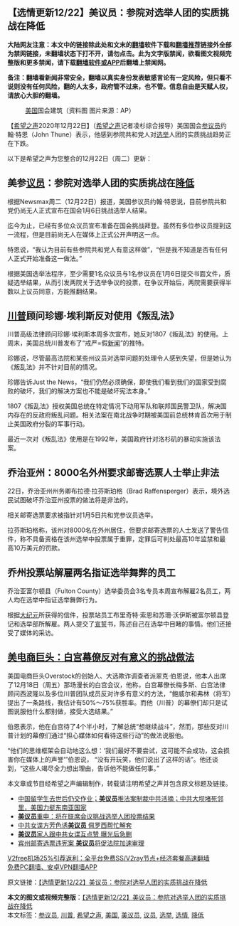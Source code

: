 <h2>【选情更新12/22】美议员：参院对选举人团的实质挑战在降低</h2> <p class="notice"><b>大陆网友注意：本文中的链接除此处和文末的<a href="https://github.com/bannedbook/fanqiang" >翻墙</a>软件下载和<a href="https://github.com/killgcd/justmysocks/blob/master/README.md">翻墙推荐</a>链接外全部为禁网链接，未翻墙状态下打不开，请勿点击。此为文字版禁闻，欲看图文视频完整版和更多禁闻，请下载<a href="https://github.com/bannedbook/fanqiang">翻墙软件或APP</a>后翻墙上禁闻网。</p><p>备注：翻墙看新闻非常安全，翻墙以真实身份发表敏感言论有一定风险，但只看不说则没有任何风险，翻的人太多，政府管不过来，也不管。信息自由是天赋人权，请放心大胆的翻墙。</b></p>  <div class="entry"> <figure><figcaption><a href="https://www.bannedbook.org/bnews/tag/%e7%be%8e%e5%9b%bd/" class="st_tag internal_tag" rel="tag" title="标签 美国 下的日志">美国</a>国会建筑（资料图 图片来源：AP）</figcaption></figure> <p>【<span class='wp_keywordlink_affiliate'><a href="https://www.soundofhope.org" title="希望之声" target="_blank">希望之声</a></span>2020年12月22日】（<a href="https://www.bannedbook.org/bnews/tag/%e5%b8%8c%e6%9c%9b%e4%b9%8b%e5%a3%b0/" class="st_tag internal_tag" rel="tag" title="标签 希望之声 下的日志">希望之声</a>记者凌杉综合报导）美国国会<a href="https://www.bannedbook.org/bnews/tag/%e5%8f%82%e8%ae%ae%e5%91%98/" class="st_tag internal_tag" rel="tag" title="标签 参议员 下的日志">参议员</a>约翰·特恩（John Thune）表示，他感到参院共和党人对<a href="https://www.bannedbook.org/bnews/tag/%e9%80%89%e4%b8%be/" class="st_tag internal_tag" rel="tag" title="标签 选举 下的日志">选举</a>人团的实质挑战趋势正在下跌。</p> <p>以下是希望之声为您整合的12月22日（周二）更新：</p> <h2>美参<a href="https://www.bannedbook.org/bnews/tag/%e8%ae%ae%e5%91%98/" class="st_tag internal_tag" rel="tag" title="标签 议员 下的日志">议员</a>：参院对选举人团的实质挑战在<a href="https://www.bannedbook.org/bnews/tag/%E9%99%8D%E4%BD%8E/" class="st_tag internal_tag" rel="tag" title="标签 降低 下的日志">降低</a></h2> <p>根据Newsmax周二（12月22日）报道，美国参议员约翰·特恩说，目前参院共和党仍尚无人正式宣布在国会1月6日挑战选举人结果。</p> <p>迄今为止，已经有多位众议员宣布准备在国会挑战拜登。虽然有多位参议员提到这一流程，但是目前尚无人在媒体上正式公开声明这一点。</p> <p>特恩说，“我认为目前有些参院共和党人有意这样做”，“但是我不知道是否有任何人正式开始准备这一做法。”</p>  <p>根据美国选举法程序，至少需要1名众议员与1名参议员在1月6日提交书面文件，质疑选举结果，从而引发两院关于选举争议的投票，在争议开始后，两院需要获得半数以上议员同意，方能推翻结果。</p> <h2><a href="https://www.bannedbook.org/bnews/tag/%e5%b7%9d%e6%99%ae/" class="st_tag internal_tag" rel="tag" title="标签 川普 下的日志">川普</a>顾问珍娜·埃利斯反对使用《叛乱法》</h2> <p>川普高级法律顾问珍娜·埃利斯本周多次宣布，她反对1807《叛乱法》的使用。上周末，美国总统川普发布了“戒严=假<span class='wp_keywordlink_affiliate'><a href="https://www.bannedbook.org/" title="新闻">新闻</a></span>”的推特。</p> <p>珍娜说，尽管最高法院和某些州议员对选举问题的处理令人感到失望，但是她认为《叛乱法》并不针对目前的情况。</p> <p>珍娜告诉Just the News，“我们仍然必须确保，即使我们看到我们的国家受到腐败的破坏，我们的解决方案也不能是破坏宪法本身。”</p> <p>1807《叛乱法》授权美国总统在特定情况下动用军队和联邦国民警卫队，解决国内存在的反政府叛乱问题。相关法案在南北战争时期被美国前总统林肯首次用于制止美国政府分裂的军事行动。</p>  <p>最近一次对《叛乱法》使用是在1992年，美国政府针对洛杉矶的暴动实施该法案。</p> <h2>乔治亚州：8000名外州要求邮寄选票人士举止非法</h2> <p>22日，乔治亚州州务卿布拉德‧拉芬斯珀格（Brad Raffensperger）表示，境外选民试图破坏乔治亚州投票的做法将是非法的。</p> <p>相关邮寄选票要求被指针对1月5日共和党参议员选举。</p> <p>拉芬斯珀格称，该州对8000名在外州居住，但要求邮寄选票的人士发送了警告信件，称不具备资格在该州选举中投票属于重罪，定罪后可判处最高10年监禁和最高10万美元的罚款。</p> <h2>乔州投票站解雇两名指证选举舞弊的员工</h2> <p>乔治亚富尔顿县（Fulton County）选举委员会3名专员本周宣布解雇2名员工，两人均在选举中指证选举舞弊行为。</p>  <p>根据<span class='wp_keywordlink_affiliate'><a href="http://www.epochtimes.com/" title="大纪元" target="_blank">大纪元</a></span>所获得的信件，投票站员工布里奇特‧索恩和苏珊‧沃伊斯被富尔顿县登记和选举部所解雇。两人提交了<span class='wp_keywordlink'><a href="https://www.bannedbook.org/forum5/topic17.html" title="宣誓与预言" target="_blank">宣誓</a></span>书，陈述自己在选举中目睹的事情。他们还接受了媒体的采访。</p> <h2><a href="https://www.soundofhope.org/post/455860">美电商巨头：白宫幕僚反对有意义的挑战做法</a></h2> <p>美国电商巨头Overstock的创始人、大选欺诈调查者派翠克·伯恩说，他本人出席了12月18日（周五）那场漫长的白宫会议，他称，白宫幕僚长梅多斯、白宫法律顾问西波隆以及多位川普团队成员反对许多有意义的方法，“鲍威尔和弗林（将军）提出了一条路线，我估计有50%～75%获胜率。而他（川普）的幕僚们却只是试图说服他什么都别做，接受大选结果。”</p> <p>伯恩表示，他在白宫待了4个半小时，了解总统“想继续战斗”，然而，那些反对川普计划的幕僚们通过“担心媒体如何看待这些行动”的做法说服他。</p> <p>“他们的思维框架会自动地这么想：‘我们最好不要尝试，这可能不会成功，这会损害你在媒体上的声誉’”伯恩说， “没有开玩笑，他们说出了这样的话”。他还谈到，“这些人竭尽全力想出理由，告诉他不能做任何事。”</p> <p>本文章或节目经希望之声编辑制作，转载请注明希望之声并包含原文标题及链接。</p>  <ul class='op-related-articles' title='相关阅读'> <li><a href='https://www.bannedbook.org/bnews/bannedvideo/20201218/1450218.html' target='_blank'>中国留学生去世后仍交作业；<b>美议员</b>推法案制裁中共活摘；中共大坝堵死邻里，美国力挺东南亚国家</a></li> <li><a href='https://www.bannedbook.org/bnews/comments/20201215/1447840.html' target='_blank'><b>美议员</b>重申：将在联席会议挑战选举人团投票结果</a></li> <li><a href='https://www.bannedbook.org/bnews/ccpdope/20201213/1446707.html' target='_blank'>中共女谍方芳色诱<b>美议员</b> 佩罗西帮忙解套</a></li> <li><a href='https://www.bannedbook.org/bnews/taiwannews/20201212/1446186.html' target='_blank'><b>美议员</b>家人跟中共女谍互点赞 曝光后急删</a></li> <li><a href='https://www.bannedbook.org/bnews/cnnews/20201211/1445825.html' target='_blank'>宾州邮寄选票违宪案 <b>美议员</b>将促法院加速审理</a></li> </ul> <p class="texttj"> <a href="https://github.com/bannedbook/fanqiang/wiki/V2ray%E6%9C%BA%E5%9C%BA" target="_blank">V2free机场25%引荐返利：全平台免费SS/V2ray节点+经济套餐高速翻墙</a><br/> <a href="https://github.com/bannedbook/fanqiang/wiki/%E7%A6%81%E9%97%BB%E7%BD%91%E5%AE%89%E5%8D%93%E7%BF%BB%E5%A2%99%E6%96%B0%E9%97%BBAPP" target="_blank">免费PC翻墙、安卓VPN翻墙APP</a></p><p>原文链接：<a class="src_link"  href="https://www.soundofhope.org/post/456058" target="_blank">【选情更新12/22】美议员：参院对选举人团的实质挑战在降低</a></p><a name='sharetosocial'></a>       <div><b>本文的图文或视频完整版</b>：<a href='https://www.bannedbook.org/bnews/comments/20201223/1453087.html'>【选情更新12/22】美议员：参院对选举人团的实质挑战在降低</a></div>  </div><!--END ENTRY--> <div class="postfooter"> <div>本文标签：<a href="https://www.bannedbook.org/bnews/tag/%e5%8f%82%e8%ae%ae%e5%91%98/" rel="tag">参议员</a>, <a href="https://www.bannedbook.org/bnews/tag/%e5%b7%9d%e6%99%ae/" rel="tag">川普</a>, <a href="https://www.bannedbook.org/bnews/tag/%e5%b8%8c%e6%9c%9b%e4%b9%8b%e5%a3%b0/" rel="tag">希望之声</a>, <a href="https://www.bannedbook.org/bnews/tag/%e7%be%8e%e5%9b%bd/" rel="tag">美国</a>, <a href="https://www.bannedbook.org/bnews/tag/%E7%BE%8E%E8%AE%AE%E5%91%98/" rel="tag">美议员</a>, <a href="https://www.bannedbook.org/bnews/tag/%e8%ae%ae%e5%91%98/" rel="tag">议员</a>, <a href="https://www.bannedbook.org/bnews/tag/%e9%80%89%e4%b8%be/" rel="tag">选举</a>, <a href="https://www.bannedbook.org/bnews/tag/%E9%80%89%E6%83%85/" rel="tag">选情</a>, <a href="https://www.bannedbook.org/bnews/tag/%E9%99%8D%E4%BD%8E/" rel="tag">降低</a></div>  </div><!--END POSTFOOTER--> 